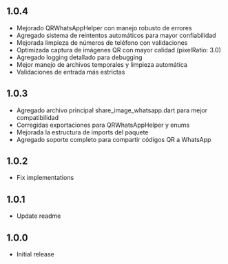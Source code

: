 ## 1.0.4

* Mejorado QRWhatsAppHelper con manejo robusto de errores
* Agregado sistema de reintentos automáticos para mayor confiabilidad
* Mejorada limpieza de números de teléfono con validaciones
* Optimizada captura de imágenes QR con mayor calidad (pixelRatio: 3.0)
* Agregado logging detallado para debugging
* Mejor manejo de archivos temporales y limpieza automática
* Validaciones de entrada más estrictas

## 1.0.3

* Agregado archivo principal share_image_whatsapp.dart para mejor compatibilidad
* Corregidas exportaciones para QRWhatsAppHelper y enums
* Mejorada la estructura de imports del paquete
* Agregado soporte completo para compartir códigos QR a WhatsApp

## 1.0.2

* Fix implementations

## 1.0.1

* Update readme

## 1.0.0

* Initial release
